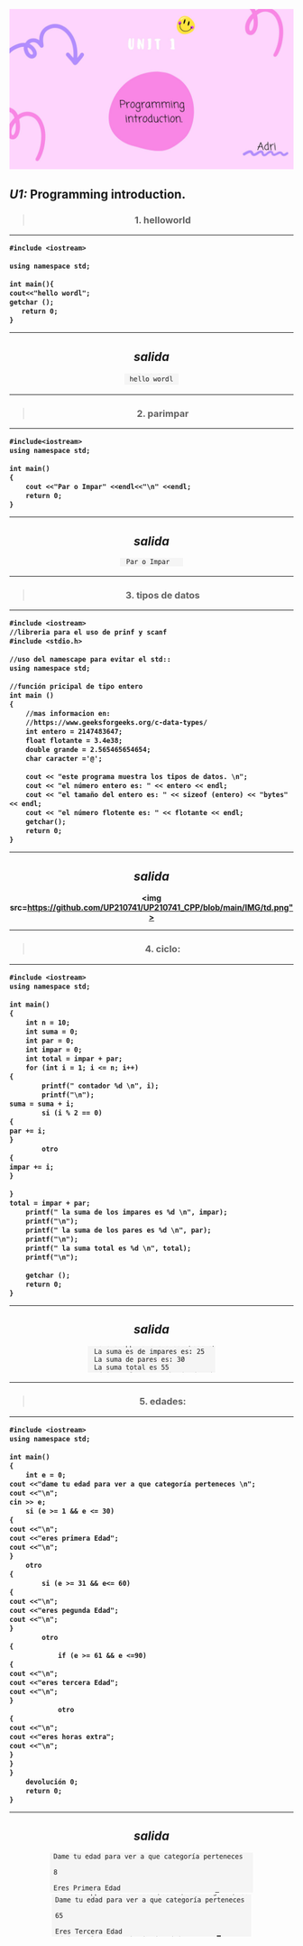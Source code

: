 
<b><p align="middle"> <img src="https://github.com/UP210741/UP210741_CPP/blob/main/IMG/2.jpg"> <p><b>

## ***U1:*** Programming introduction.


<center>

> ### 1. helloworld 

</center>

 ___
 ```
#include <iostream>

using namespace std; 

int main(){
cout<<"hello wordl";
getchar ();
    return 0;
}

```
---

<center>

 *salida*
---

<img src="https://github.com/UP210741/UP210741_CPP/blob/main/IMG/hello.png">

---

</center>

<center>

> ### 2. parimpar 

</center>

___
```
#include<iostream>
using namespace std;

int main()
{
    cout <<"Par o Impar" <<endl<<"\n" <<endl;
    return 0;
}

```
___

<center>

<center>

 *salida*
---

<img src="https://github.com/UP210741/UP210741_CPP/blob/main/IMG/pi.png">

---

</center>

> ### 3. tipos de datos 

</center>


___
```
#include <iostream> 
//libreria para el uso de prinf y scanf 
#include <stdio.h>

//uso del namescape para evitar el std:: 
using namespace std; 

//función pricipal de tipo entero 
int main ()
{ 
    //mas informacion en: 
    //https://www.geeksforgeeks.org/c-data-types/
    int entero = 2147483647; 
    float flotante = 3.4e38; 
    double grande = 2.565465654654;
    char caracter ='@';

    cout << "este programa muestra los tipos de datos. \n"; 
    cout << "el número entero es: " << entero << endl; 
    cout << "el tamaño del entero es: " << sizeof (entero) << "bytes" << endl; 
    cout << "el número flotente es: " << flotante << endl; 
    getchar(); 
    return 0; 
} 

```
___

<center>

<center>

 *salida*
---

<img src=https://github.com/UP210741/UP210741_CPP/blob/main/IMG/td.png">

---

</center>

> ### 4. ciclo:
> 
</center>

___
```
#include <iostream>
using namespace std;

int main()
{
    int n = 10;
    int suma = 0;
    int par = 0;
    int impar = 0;
    int total = impar + par;
    for (int i = 1; i <= n; i++)
{
        printf(" contador %d \n", i);
        printf("\n");
suma = suma + i;
        si (i % 2 == 0)
{
par += i;
}
        otro
{
impar += i;
}

}
total = impar + par;
    printf(" la suma de los impares es %d \n", impar);
    printf("\n");
    printf(" la suma de los pares es %d \n", par);
    printf("\n");
    printf(" la suma total es %d \n", total);
    printf("\n");

    getchar ();
    return 0;
}

```
---

<center>

 *salida*
---

<img src="https://github.com/UP210741/UP210741_CPP/blob/main/IMG/ciclo.png">

---
> ### 5. edades: 

</center>

___
```
#include <iostream>
using namespace std;

int main()
{
    int e = 0;
cout <<"dame tu edad para ver a que categoría perteneces \n";
cout <<"\n";
cin >> e;
    si (e >= 1 && e <= 30)
{
cout <<"\n";
cout <<"eres primera Edad";
cout <<"\n";
}
    otro 
{
        si (e >= 31 && e<= 60)
{
cout <<"\n";
cout <<"eres pegunda Edad";
cout <<"\n";
}
        otro 
{
            if (e >= 61 && e <=90)
{
cout <<"\n";
cout <<"eres tercera Edad";
cout <<"\n";
}
            otro 
{
cout <<"\n";
cout <<"eres horas extra";
cout <<"\n";
}
}
}
    devolución 0;
    return 0;
}

```
___

<center>

 *salida*
---

<img src="https://github.com/UP210741/UP210741_CPP/blob/main/IMG/e1.png">
<img src="https://github.com/UP210741/UP210741_CPP/blob/main/IMG/e2.png">
